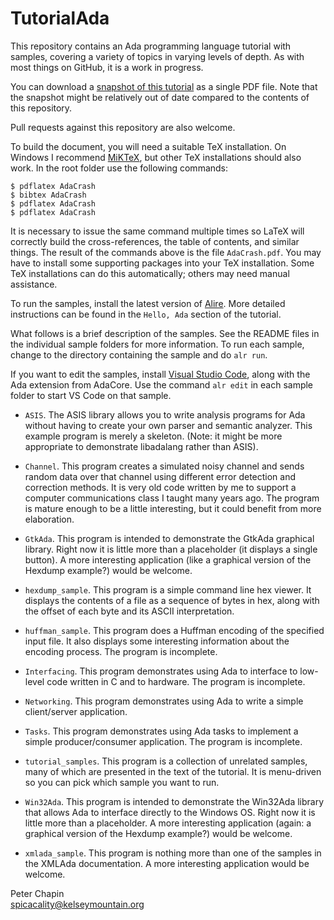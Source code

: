 TutorialAda
===========

This repository contains an Ada programming language tutorial with samples, covering a variety
of topics in varying levels of depth. As with most things on GitHub, it is a work in progress.

You can download a [snapshot of this tutorial](http://www.pchapin.org/Ada/AdaCrash.pdf) as a
single PDF file. Note that the snapshot might be relatively out of date compared to the contents
of this repository.

Pull requests against this repository are also welcome.

To build the document, you will need a suitable TeX installation. On Windows I recommend
[MiKTeX](https://miktex.org/), but other TeX installations should also work. In the root folder
use the following commands:

    $ pdflatex AdaCrash
    $ bibtex AdaCrash
    $ pdflatex AdaCrash
    $ pdflatex AdaCrash

It is necessary to issue the same command multiple times so LaTeX will correctly build the
cross-references, the table of contents, and similar things. The result of the commands above is
the file `AdaCrash.pdf`. You may have to install some supporting packages into your TeX
installation. Some TeX installations can do this automatically; others may need manual
assistance.

To run the samples, install the latest version of [Alire](https://alire.ada.dev/). More detailed
instructions can be found in the ``Hello, Ada`` section of the tutorial.

What follows is a brief description of the samples. See the README files in the individual
sample folders for more information. To run each sample, change to the directory containing
the sample and do `alr run`.

If you want to edit the samples, install [Visual Studio Code](https://code.visualstudio.com/),
along with the Ada extension from AdaCore. Use the command `alr edit` in each sample folder to
start VS Code on that sample.

* `ASIS`. The ASIS library allows you to write analysis programs for Ada without having to
  create your own parser and semantic analyzer. This example program is merely a skeleton.
  (Note: it might be more appropriate to demonstrate libadalang rather than ASIS).
  
* `Channel`. This program creates a simulated noisy channel and sends random data over that
  channel using different error detection and correction methods. It is very old code written by
  me to support a computer communications class I taught many years ago. The program is mature
  enough to be a little interesting, but it could benefit from more elaboration.
  
* `GtkAda`. This program is intended to demonstrate the GtkAda graphical library. Right now it
  is little more than a placeholder (it displays a single button). A more interesting
  application (like a graphical version of the Hexdump example?) would be welcome.

* `hexdump_sample`. This program is a simple command line hex viewer. It displays the contents
  of a file as a sequence of bytes in hex, along with the offset of each byte and its ASCII
  interpretation.
  
* `huffman_sample`. This program does a Huffman encoding of the specified input file. It also
  displays some interesting information about the encoding process. The program is incomplete.

* `Interfacing`. This program demonstrates using Ada to interface to low-level code written in C
  and to hardware. The program is incomplete.

* `Networking`. This program demonstrates using Ada to write a simple client/server application.

* `Tasks`. This program demonstrates using Ada tasks to implement a simple producer/consumer
  application. The program is incomplete.
  
* `tutorial_samples`. This program is a collection of unrelated samples, many of which are
  presented in the text of the tutorial. It is menu-driven so you can pick which sample you want
  to run.

* `Win32Ada`. This program is intended to demonstrate the Win32Ada library that allows Ada to
  interface directly to the Windows OS. Right now it is little more than a placeholder. A more
  interesting application (again: a graphical version of the Hexdump example?) would be welcome.
  
* `xmlada_sample`. This program is nothing more than one of the samples in the XMLAda
  documentation. A more interesting application would be welcome.


Peter Chapin  
spicacality@kelseymountain.org  
